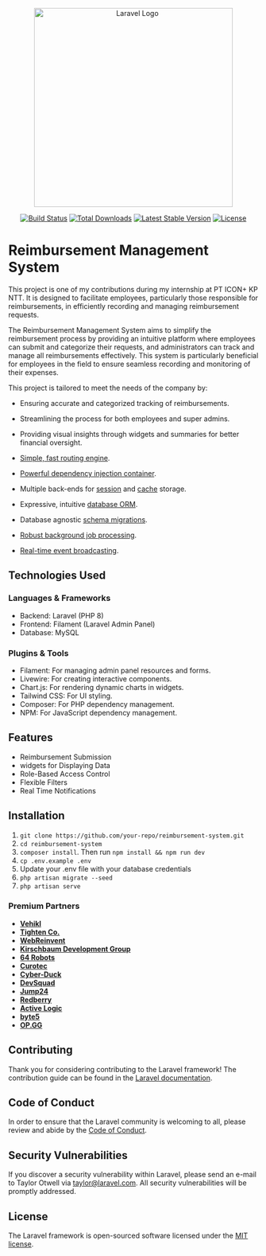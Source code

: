 <p align="center"><a href="https://laravel.com" target="_blank"><img src="https://raw.githubusercontent.com/laravel/art/master/logo-lockup/5%20SVG/2%20CMYK/1%20Full%20Color/laravel-logolockup-cmyk-red.svg" width="400" alt="Laravel Logo"></a></p>

<p align="center">
<a href="https://github.com/laravel/framework/actions"><img src="https://github.com/laravel/framework/workflows/tests/badge.svg" alt="Build Status"></a>
<a href="https://packagist.org/packages/laravel/framework"><img src="https://img.shields.io/packagist/dt/laravel/framework" alt="Total Downloads"></a>
<a href="https://packagist.org/packages/laravel/framework"><img src="https://img.shields.io/packagist/v/laravel/framework" alt="Latest Stable Version"></a>
<a href="https://packagist.org/packages/laravel/framework"><img src="https://img.shields.io/packagist/l/laravel/framework" alt="License"></a>
</p>

# Reimbursement Management System

This project is one of my contributions during my internship at PT ICON+ KP NTT. It is designed to facilitate employees, particularly those responsible for reimbursements, in efficiently recording and managing reimbursement requests.

The Reimbursement Management System aims to simplify the reimbursement process by providing an intuitive platform where employees can submit and categorize their requests, and administrators can track and manage all reimbursements effectively. This system is particularly beneficial for employees in the field to ensure seamless recording and monitoring of their expenses.

This project is tailored to meet the needs of the company by:

-   Ensuring accurate and categorized tracking of reimbursements.
-   Streamlining the process for both employees and super admins.
-   Providing visual insights through widgets and summaries for better financial oversight.

-   [Simple, fast routing engine](https://laravel.com/docs/routing).
-   [Powerful dependency injection container](https://laravel.com/docs/container).
-   Multiple back-ends for [session](https://laravel.com/docs/session) and [cache](https://laravel.com/docs/cache) storage.
-   Expressive, intuitive [database ORM](https://laravel.com/docs/eloquent).
-   Database agnostic [schema migrations](https://laravel.com/docs/migrations).
-   [Robust background job processing](https://laravel.com/docs/queues).
-   [Real-time event broadcasting](https://laravel.com/docs/broadcasting).

## Technologies Used

### Languages & Frameworks

-   Backend: Laravel (PHP 8)
-   Frontend: Filament (Laravel Admin Panel)
-   Database: MySQL

### Plugins & Tools

-   Filament: For managing admin panel resources and forms.
-   Livewire: For creating interactive components.
-   Chart.js: For rendering dynamic charts in widgets.
-   Tailwind CSS: For UI styling.
-   Composer: For PHP dependency management.
-   NPM: For JavaScript dependency management.

## Features

-   Reimbursement Submission
-   widgets for Displaying Data
-   Role-Based Access Control
-   Flexible Filters
-   Real Time Notifications

## Installation

1. `git clone https://github.com/your-repo/reimbursement-system.git`
2. `cd reimbursement-system`
3. `composer install`. Then run `npm install && npm run dev`
4. `cp .env.example .env`
5. Update your .env file with your database credentials
6. `php artisan migrate --seed`
7. `php artisan serve`

### Premium Partners

-   **[Vehikl](https://vehikl.com/)**
-   **[Tighten Co.](https://tighten.co)**
-   **[WebReinvent](https://webreinvent.com/)**
-   **[Kirschbaum Development Group](https://kirschbaumdevelopment.com)**
-   **[64 Robots](https://64robots.com)**
-   **[Curotec](https://www.curotec.com/services/technologies/laravel/)**
-   **[Cyber-Duck](https://cyber-duck.co.uk)**
-   **[DevSquad](https://devsquad.com/hire-laravel-developers)**
-   **[Jump24](https://jump24.co.uk)**
-   **[Redberry](https://redberry.international/laravel/)**
-   **[Active Logic](https://activelogic.com)**
-   **[byte5](https://byte5.de)**
-   **[OP.GG](https://op.gg)**

## Contributing

Thank you for considering contributing to the Laravel framework! The contribution guide can be found in the [Laravel documentation](https://laravel.com/docs/contributions).

## Code of Conduct

In order to ensure that the Laravel community is welcoming to all, please review and abide by the [Code of Conduct](https://laravel.com/docs/contributions#code-of-conduct).

## Security Vulnerabilities

If you discover a security vulnerability within Laravel, please send an e-mail to Taylor Otwell via [taylor@laravel.com](mailto:taylor@laravel.com). All security vulnerabilities will be promptly addressed.

## License

The Laravel framework is open-sourced software licensed under the [MIT license](https://opensource.org/licenses/MIT).
